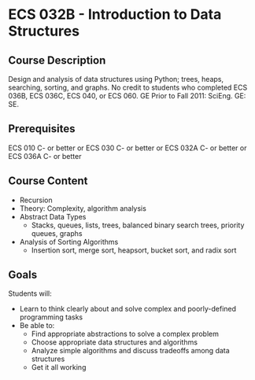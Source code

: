 # ECS 032B - Introduction to Data Structures

## Course Description
Design and analysis of data structures using Python; trees, heaps, searching, sorting, and graphs. No credit to students who completed ECS 036B, ECS 036C, ECS 040, or ECS 060. GE Prior to Fall 2011: SciEng. GE: SE.

## Prerequisites
ECS 010 C- or better or ECS 030 C- or better or ECS 032A C- or better or ECS 036A C- or better

## Course Content
- Recursion
- Theory: Complexity, algorithm analysis
- Abstract Data Types
  - Stacks, queues, lists, trees, balanced binary search trees, priority queues, graphs
- Analysis of Sorting Algorithms
  - Insertion sort, merge sort, heapsort, bucket sort, and radix sort

## Goals
Students will:
- Learn to think clearly about and solve complex and poorly-defined programming tasks
- Be able to:
  - Find appropriate abstractions to solve a complex problem
  - Choose appropriate data structures and algorithms
  - Analyze simple algorithms and discuss tradeoffs among data structures
  - Get it all working
